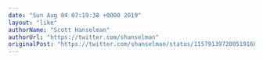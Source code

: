 ```yaml
---
date: "Sun Aug 04 07:19:38 +0000 2019"
layout: "like"
authorName: "Scott Hanselman"
authorUrl: "https://twitter.com/shanselman"
originalPost: "https://twitter.com/shanselman/status/1157913972005191681"
---
```

